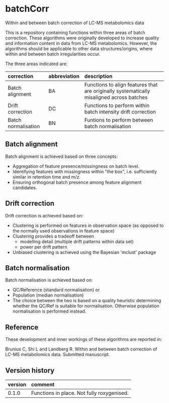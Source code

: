# batchCorr
Within and between batch correction of LC-MS metabolomics data

This is a repository containing functions within three areas of batch correction. These algorithms were originally developed 
to increase quality and information content in data from LC-MS metabolomics. However, the algorithms should be applicable to 
other data structures/origins, where within and between batch irregularities occur.

The three areas indicated are:

correction | abbreviation | description
:--- | :----------- | :----------
Batch alignment | BA | Functions to align features that are originally systematically misaligned across batches
Drift correction | DC | Functions to perform within batch intensity drift correction
Batch normalisation | BN | Funtions to perform between batch normalisation

## Batch alignment 
Batch alignment is achieved based on three concepts:
- Aggregation of feature presence/missingness on batch level.
- Identifying features with missingness within "the box", i.e. sufficiently similar in retention time and m/z.
- Ensuring orthogonal batch presence among feature alignment candidates.

## Drift correction
Drift correction is achieved based on:
- Clustering is performed on features in observation space (as opposed to the normally used observations in feature space)
- Clustering provides a tradeoff between 
  - modelling detail (multiple drift patterns within data set)
  - power per drift pattern
- Unbiased clustering is achieved using the Bayesian 'mclust' package

## Batch normalisation
Batch normalisation is achieved based on:
- QC/Reference (standard normalisation) or
- Population (median normalisation)
- The choice between the two is based on a quality heuristic determining whether the QC/Ref is suitable for normalisation. Otherwise population normalisation is performed instead.

## Reference
These development and inner workings of these algorithms are reported in:

Brunius C, Shi L and Landberg R. Within and between batch correction of LC-MS metabolomics data. Submitted manuscript.

## Version history
version | comment
:------ | :------
0.1.0 | Functions in place. Not fully roxygenised.

